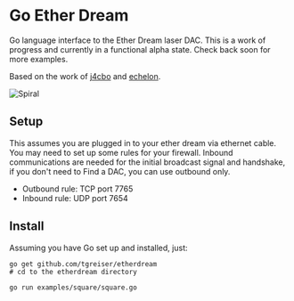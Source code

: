 # Go Ether Dream

Go language interface to the Ether Dream laser DAC. This is a work of progress and currently in a functional alpha state. Check back soon for more examples.

Based on the work of [j4cbo](https://github.com/j4cbo/j4cDAC/) and [echelon](https://github.com/echelon).

![Spiral](http://prim8.net/art/spiral.jpg)

## Setup

This assumes you are plugged in to your ether dream via ethernet cable. You
may need to set up some rules for your firewall. Inbound communications 
are needed for the initial broadcast signal and handshake, if you don't
need to Find a DAC, you can use outbound only.

- Outbound rule: TCP port 7765
- Inbound rule: UDP port 7654

## Install

Assuming you have Go set up and installed, just:

    go get github.com/tgreiser/etherdream
    # cd to the etherdream directory
    
    go run examples/square/square.go

